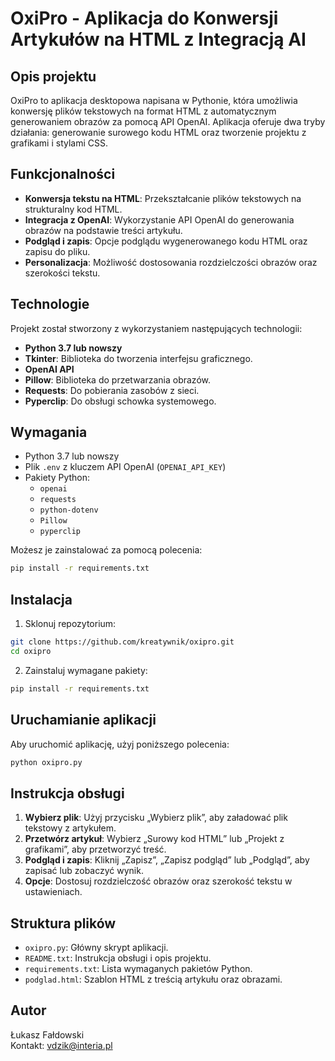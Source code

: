 
# OxiPro - Aplikacja do Konwersji Artykułów na HTML z Integracją AI

## Opis projektu
OxiPro to aplikacja desktopowa napisana w Pythonie, która umożliwia konwersję plików tekstowych na format HTML z automatycznym generowaniem obrazów za pomocą API OpenAI. Aplikacja oferuje dwa tryby działania: generowanie surowego kodu HTML oraz tworzenie projektu z grafikami i stylami CSS.

## Funkcjonalności
- **Konwersja tekstu na HTML**: Przekształcanie plików tekstowych na strukturalny kod HTML.
- **Integracja z OpenAI**: Wykorzystanie API OpenAI do generowania obrazów na podstawie treści artykułu.
- **Podgląd i zapis**: Opcje podglądu wygenerowanego kodu HTML oraz zapisu do pliku.
- **Personalizacja**: Możliwość dostosowania rozdzielczości obrazów oraz szerokości tekstu.

## Technologie
Projekt został stworzony z wykorzystaniem następujących technologii:
- **Python 3.7 lub nowszy**
- **Tkinter**: Biblioteka do tworzenia interfejsu graficznego.
- **OpenAI API**
- **Pillow**: Biblioteka do przetwarzania obrazów.
- **Requests**: Do pobierania zasobów z sieci.
- **Pyperclip**: Do obsługi schowka systemowego.

## Wymagania
- Python 3.7 lub nowszy
- Plik `.env` z kluczem API OpenAI (`OPENAI_API_KEY`)
- Pakiety Python:
  - `openai`
  - `requests`
  - `python-dotenv`
  - `Pillow`
  - `pyperclip`

Możesz je zainstalować za pomocą polecenia:
```bash
pip install -r requirements.txt
```

## Instalacja
1. Sklonuj repozytorium:
```bash
git clone https://github.com/kreatywnik/oxipro.git
cd oxipro
```

2. Zainstaluj wymagane pakiety:
```bash
pip install -r requirements.txt
```

## Uruchamianie aplikacji
Aby uruchomić aplikację, użyj poniższego polecenia:
```bash
python oxipro.py
```

## Instrukcja obsługi
1. **Wybierz plik**: Użyj przycisku „Wybierz plik”, aby załadować plik tekstowy z artykułem.
2. **Przetwórz artykuł**: Wybierz „Surowy kod HTML” lub „Projekt z grafikami”, aby przetworzyć treść.
3. **Podgląd i zapis**: Kliknij „Zapisz”, „Zapisz podgląd” lub „Podgląd”, aby zapisać lub zobaczyć wynik.
4. **Opcje**: Dostosuj rozdzielczość obrazów oraz szerokość tekstu w ustawieniach.

## Struktura plików
- `oxipro.py`: Główny skrypt aplikacji.
- `README.txt`: Instrukcja obsługi i opis projektu.
- `requirements.txt`: Lista wymaganych pakietów Python.
- `podglad.html`: Szablon HTML z treścią artykułu oraz obrazami.

## Autor
Łukasz Fałdowski  
Kontakt: vdzik@interia.pl
